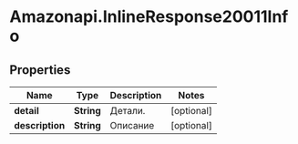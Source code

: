 # Amazonapi.InlineResponse20011Info

## Properties

Name | Type | Description | Notes
------------ | ------------- | ------------- | -------------
**detail** | **String** | Детали. | [optional] 
**description** | **String** | Описание | [optional] 


